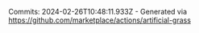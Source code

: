 Commits: 2024-02-26T10:48:11.933Z - Generated via https://github.com/marketplace/actions/artificial-grass
<br>
